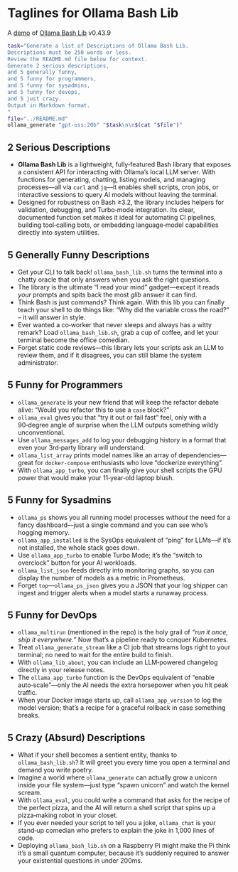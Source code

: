 # Taglines for Ollama Bash Lib

A [demo](../README.md#demos) of [Ollama Bash Lib](https://github.com/attogram/ollama-bash-lib) v0.43.9


```bash
task="Generate a list of Descriptions of Ollama Bash Lib.
Descriptions must be 250 words or less.
Review the README.md file below for context.
Generate 2 serious descriptions,
and 5 generally funny,
and 5 funny for programmers,
and 5 funny for sysadmins,
and 5 funny for devops,
and 5 just crazy.
Output in Markdown format.
"
file="../README.md"
ollama_generate "gpt-oss:20b" "$task\n\n$(cat "$file")"
```
## 2 Serious Descriptions  

- **Ollama Bash Lib** is a lightweight, fully‑featured Bash library that exposes a consistent API for interacting with Ollama’s local LLM server. With functions for generating, chatting, listing models, and managing processes—all via `curl` and `jq`—it enables shell scripts, cron jobs, or interactive sessions to query AI models without leaving the terminal.  
- Designed for robustness on Bash ≥3.2, the library includes helpers for validation, debugging, and Turbo‑mode integration. Its clear, documented function set makes it ideal for automating CI pipelines, building tool‑calling bots, or embedding language‑model capabilities directly into system utilities.

## 5 Generally Funny Descriptions  

- Get your CLI to talk back! `ollama_bash_lib.sh` turns the terminal into a chatty oracle that only answers when you ask the right questions.  
- The library is the ultimate “I read your mind” gadget—except it reads *your* prompts and spits back the most *glib* answer it can find.  
- Think Bash is just commands? Think again. With this lib you can finally teach your shell to do things like: “Why did the variable cross the road?” – it will answer in style.  
- Ever wanted a co‑worker that never sleeps and always has a witty remark? Load `ollama_bash_lib.sh`, grab a cup of coffee, and let your terminal become the office comedian.  
- Forget static code reviews—this library lets your scripts ask an LLM to review them, and if it disagrees, you can still blame the system administrator.

## 5 Funny for Programmers  

- `ollama_generate` is your new friend that will keep the refactor debate alive: “Would you refactor this to use a `case` block?”  
- `ollama_eval` gives you that “try it out or fail fast” feel, only with a 90‑degree angle of surprise when the LLM outputs something wildly unconventional.  
- Use `ollama_messages_add` to log your debugging history in a format that even your 3rd‑party library will understand.  
- `ollama_list_array` prints model names like an array of dependencies—great for `docker-compose` enthusiasts who love “dockerize everything”.  
- With `ollama_app_turbo`, you can finally give your shell scripts the GPU power that would make your 11‑year‑old laptop blush.

## 5 Funny for Sysadmins  

- `ollama_ps` shows you all running model processes *without* the need for a fancy dashboard—just a single command and you can see who’s hogging memory.  
- `ollama_app_installed` is the SysOps equivalent of “ping” for LLMs—if it’s not installed, the whole stack goes down.  
- Use `ollama_app_turbo` to enable Turbo Mode; it’s the “switch to overclock” button for your AI workloads.  
- `ollama_list_json` feeds directly into monitoring graphs, so you can display the number of models as a metric in Prometheus.  
- Forget `top`—`ollama_ps_json` gives you a JSON that your log shipper can ingest and trigger alerts when a model starts a runaway process.

## 5 Funny for DevOps  

- `ollama_multirun` (mentioned in the repo) is the holy grail of *“run it once, ship it everywhere.”* Now that’s a pipeline ready to conquer Kubernetes.  
- Treat `ollama_generate_stream` like a CI job that streams logs right to your terminal; no need to wait for the entire build to finish.  
- With `ollama_lib_about`, you can include an LLM‑powered changelog directly in your release notes.  
- The `ollama_app_turbo` function is the DevOps equivalent of “enable auto‑scale”—only the AI needs the extra horsepower when you hit peak traffic.  
- When your Docker image starts up, call `ollama_app_version` to log the model version; that’s a recipe for a graceful rollback in case something breaks.

## 5 Crazy (Absurd) Descriptions  

- What if your shell becomes a sentient entity, thanks to `ollama_bash_lib.sh`? It will greet you every time you open a terminal and demand you write poetry.  
- Imagine a world where `ollama_generate` can actually grow a unicorn inside your file system—just type “spawn unicorn” and watch the kernel scream.  
- With `ollama_eval`, you could write a command that asks for the recipe of the perfect pizza, and the AI will return a shell script that spins up a pizza‑making robot in your closet.  
- If you ever needed your script to tell you a joke, `ollama_chat` is your stand‑up comedian who prefers to explain the joke in 1,000 lines of code.  
- Deploying `ollama_bash_lib.sh` on a Raspberry Pi might make the Pi think it’s a small quantum computer, because it’s suddenly required to answer your existential questions in under 200ms.
